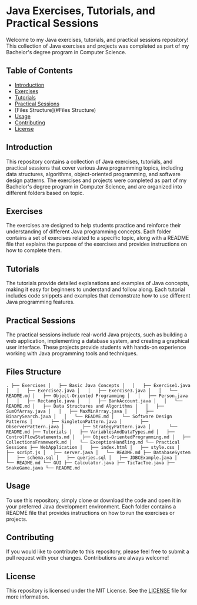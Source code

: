 # Java Exercises, Tutorials, and Practical Sessions

Welcome to my Java exercises, tutorials, and practical sessions repository! This collection of Java exercises and projects was completed as part of my Bachelor's degree program in Computer Science.

## Table of Contents

- [Introduction](#introduction)
- [Exercises](#exercises)
- [Tutorials](#tutorials)
- [Practical Sessions](#practical-sessions)
- [Files Structure](#Files Structure)
- [Usage](#usage)
- [Contributing](#contributing)
- [License](#license)

## Introduction

This repository contains a collection of Java exercises, tutorials, and practical sessions that cover various Java programming topics, including data structures, algorithms, object-oriented programming, and software design patterns. The exercises and projects were completed as part of my Bachelor's degree program in Computer Science, and are organized into different folders based on topic.

## Exercises

The exercises are designed to help students practice and reinforce their understanding of different Java programming concepts. Each folder contains a set of exercises related to a specific topic, along with a README file that explains the purpose of the exercises and provides instructions on how to complete them.

## Tutorials

The tutorials provide detailed explanations and examples of Java concepts, making it easy for beginners to understand and follow along. Each tutorial includes code snippets and examples that demonstrate how to use different Java programming features.

## Practical Sessions

The practical sessions include real-world Java projects, such as building a web application, implementing a database system, and creating a graphical user interface. These projects provide students with hands-on experience working with Java programming tools and techniques.


## Files Structure

`
.
├── Exercises
│   ├── Basic Java Concepts
│   │   ├── Exercise1.java
│   │   ├── Exercise2.java
│   │   ├── Exercise3.java
│   │   └── README.md
│   ├── Object-Oriented Programming
│   │   ├── Person.java
│   │   ├── Rectangle.java
│   │   ├── BankAccount.java
│   │   └── README.md
│   ├── Data Structures and Algorithms
│   │   ├── SumOfArray.java
│   │   ├── MaxMinArray.java
│   │   ├── BinarySearch.java
│   │   └── README.md
│   └── Software Design Patterns
│       ├── SingletonPattern.java
│       ├── ObserverPattern.java
│       ├── StrategyPattern.java
│       └── README.md
├── Tutorials
│   ├── VariablesAndDataTypes.md
│   ├── ControlFlowStatements.md
│   ├── Object-OrientedProgramming.md
│   ├── CollectionsFramework.md
│   └── ExceptionHandling.md
└── Practical Sessions
    ├── WebApplication
    │   ├── index.html
    │   ├── style.css
    │   ├── script.js
    │   ├── server.java
    │   └── README.md
    ├── DatabaseSystem
    │   ├── schema.sql
    │   ├── queries.sql
    │   ├── JDBCExample.java
    │   └── README.md
    └── GUI
        ├── Calculator.java
        ├── TicTacToe.java
        ├── SnakeGame.java
        └── README.md
`
## Usage

To use this repository, simply clone or download the code and open it in your preferred Java development environment. Each folder contains a README file that provides instructions on how to run the exercises or projects.

## Contributing

If you would like to contribute to this repository, please feel free to submit a pull request with your changes. Contributions are always welcome!

## License

This repository is licensed under the MIT License. See the [LICENSE](LICENSE) file for more information.
